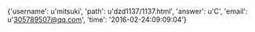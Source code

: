 {'username': u'mitsuki', 'path': u'dzd1137/1137.html', 'answer': u'C', 'email': u'305789507@qq.com', 'time': '2016-02-24:09:09:04'}